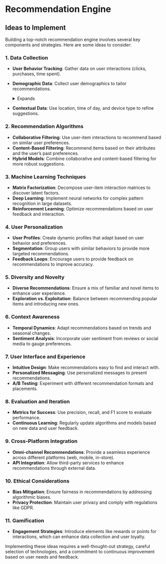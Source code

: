 # Recommendation Engine

## Ideas to Implement 

Building a top-notch recommendation engine involves several key components and strategies. Here are some ideas to consider:

### 1. **Data Collection**
   - **User Behavior Tracking**: Gather data on user interactions (clicks, purchases, time spent).
   - **Demographic Data**: Collect user demographics to tailor recommendations.
     <details>
        <summary>Expands</summary>

         Collecting and utilizing demographic data can significantly enhance the personalization of a recommendation engine. Here’s a deeper look at how it works and its benefits:

         ### What Demographic Data to Collect
            1. **Age**: Understanding the age range of users can help tailor recommendations to specific life stages (e.g., products for young adults vs. seniors).
            2. **Gender**: Certain products may appeal more to specific genders, allowing for targeted marketing and recommendations.
            3. **Location**: Geographic data can influence preferences based on local culture, trends, or climate (e.g., recommending winter gear in colder regions).
            4. **Income Level**: Insights into a user’s purchasing power can help suggest products within their budget.
            5. **Education Level**: This can influence the complexity or type of products recommended (e.g., books, courses).
            6. **Occupation**: Job roles can indicate specific interests or needs, allowing for targeted recommendations (e.g., tech tools for IT professionals).

         ### How to Collect Demographic Data
            - **User Profiles**: Encourage users to create profiles where they can voluntarily share demographic information.
            - **Surveys and Polls**: Use brief surveys during signup or app usage to gather demographic data.
            - **Social Media Integration**: Allow users to sign up via social media, where demographic data can be accessed with consent.
            - **Purchase History Analysis**: Analyze past purchases to infer demographic attributes (e.g., buying baby products suggests a parent).

           ### Utilizing Demographic Data for Recommendations
            1. **Personalization**: Tailor recommendations based on demographic segments. For example, recommend trending fashion items to younger users while suggesting home improvement products to older demographics.
            2. **Segmentation**: Group users into segments based on demographics, allowing for targeted marketing campaigns and curated content.
            3. **Trend Analysis**: Identify demographic trends over time to refine recommendations and stay ahead of market demands.
            4. **Cross-Demographic Recommendations**: Use demographic data to introduce users to items outside their typical interests, enhancing diversity in their experience.

        ### Benefits
            - **Improved Relevance**: Users receive recommendations that are more likely to resonate with their life stage and preferences.
            - **Increased Engagement**: Tailored recommendations can lead to higher click-through rates and conversions.
            - **Enhanced Customer Loyalty**: Personalized experiences foster a sense of understanding and connection, encouraging repeat visits.

         ### Considerations
            - **Privacy Concerns**: Always ensure data collection complies with privacy regulations (like GDPR) and prioritize user consent.
            - **Data Accuracy**: Encourage users to keep their demographic information up-to-date to maintain the accuracy of recommendations.

         By effectively leveraging demographic data, a recommendation engine can become significantly more intuitive and aligned with user needs, ultimately enhancing the overall user experience.
        
     </details>
     
   - **Contextual Data**: Use location, time of day, and device type to refine suggestions.

### 2. **Recommendation Algorithms**
   - **Collaborative Filtering**: Use user-item interactions to recommend based on similar user preferences.
   - **Content-Based Filtering**: Recommend items based on their attributes and the user’s past preferences.
   - **Hybrid Models**: Combine collaborative and content-based filtering for more robust suggestions.

### 3. **Machine Learning Techniques**
   - **Matrix Factorization**: Decompose user-item interaction matrices to discover latent factors.
   - **Deep Learning**: Implement neural networks for complex pattern recognition in large datasets.
   - **Reinforcement Learning**: Optimize recommendations based on user feedback and interaction.

### 4. **User Personalization**
   - **User Profiles**: Create dynamic profiles that adapt based on user behavior and preferences.
   - **Segmentation**: Group users with similar behaviors to provide more targeted recommendations.
   - **Feedback Loops**: Encourage users to provide feedback on recommendations to improve accuracy.

### 5. **Diversity and Novelty**
   - **Diverse Recommendations**: Ensure a mix of familiar and novel items to enhance user experience.
   - **Exploration vs. Exploitation**: Balance between recommending popular items and introducing new ones.

### 6. **Context Awareness**
   - **Temporal Dynamics**: Adapt recommendations based on trends and seasonal changes.
   - **Sentiment Analysis**: Incorporate user sentiment from reviews or social media to gauge preferences.

### 7. **User Interface and Experience**
   - **Intuitive Design**: Make recommendations easy to find and interact with.
   - **Personalized Messaging**: Use personalized messages to present recommendations.
   - **A/B Testing**: Experiment with different recommendation formats and placements.

### 8. **Evaluation and Iteration**
   - **Metrics for Success**: Use precision, recall, and F1 score to evaluate performance.
   - **Continuous Learning**: Regularly update algorithms and models based on new data and user feedback.

### 9. **Cross-Platform Integration**
   - **Omni-channel Recommendations**: Provide a seamless experience across different platforms (web, mobile, in-store).
   - **API Integration**: Allow third-party services to enhance recommendations through external data.

### 10. **Ethical Considerations**
   - **Bias Mitigation**: Ensure fairness in recommendations by addressing algorithmic biases.
   - **Privacy Protection**: Maintain user privacy and comply with regulations like GDPR.

### 11. **Gamification**
   - **Engagement Strategies**: Introduce elements like rewards or points for interactions, which can enhance data collection and user loyalty.

Implementing these ideas requires a well-thought-out strategy, careful selection of technologies, and a commitment to continuous improvement based on user needs and feedback.
